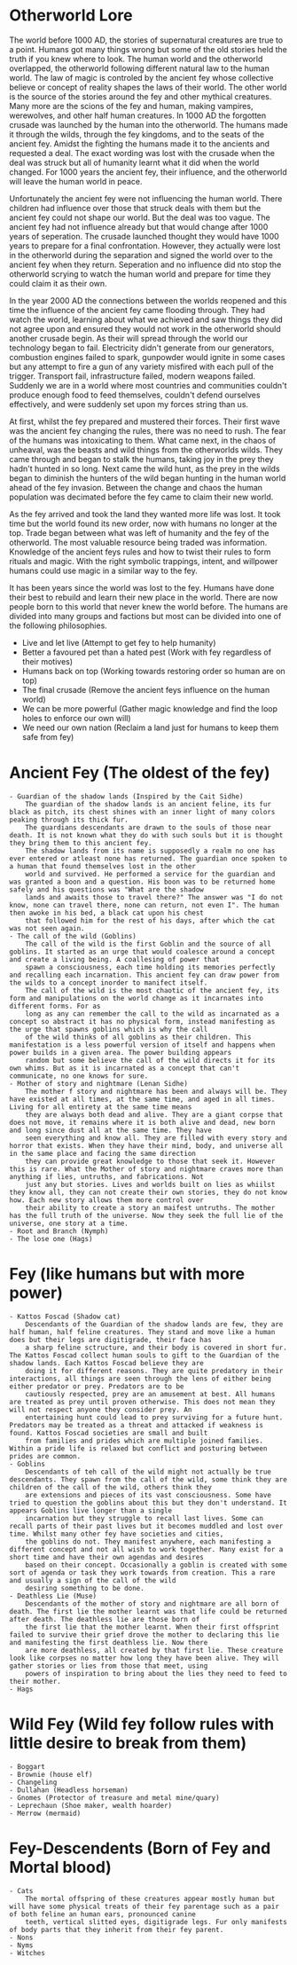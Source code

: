 # Otherworld Lore

The world before 1000 AD, the stories of supernatural creatures are true to a point. Humans got many things wrong but some of the old stories held the truth if you knew where to look.
The human world and the otherworld overlapped, the otherworld following different natural law to the human world. The law of magic is controled by the ancient fey whose collective believe or concept of reality shapes the laws of their world. The other world is the source of the stories around the fey and other mythical creatures. Many more are the scions of the fey and human, making vampires, werewolves, and other half human creatures. In 1000 AD the forgotten crusade was launched by the human into the otherworld. The humans made it through the wilds, through the fey kingdoms, and to the seats of the ancient fey. Amidst the fighting the humans made it to the ancients and requested a deal. The exact wording was lost with the crusade when the deal was struck but all of humanity learnt what it did when the world changed. For 1000 years the ancient fey, their influence, and the otherworld will leave the human world in peace.

Unfortunately the ancient fey were not influencing the human world. There children had influence over those that struck deals with them but the ancient fey could not shape our world. But the deal was too vague. The ancient fey had not influence already but that would change after 1000 years of seperation. The crusade launched thought they would have 1000 years to prepare for a final confrontation. However, they actually were lost in the otherworld during the separation and signed the world over to the ancient fey when they return. Seperation and no influence did nto stop the otherworld scrying to watch the human world and prepare for time they could claim it as their own.

In the year 2000 AD the connections between the worlds reopened and this time the influence of the ancient fey came flooding through. They had watch the world, learning about what we achieved and saw things they did not agree upon and ensured they would not work in the otherworld should another crusade begin. As their will spread through the world our technology began to fail. Electricity didn't generate from our generators, combustion engines failed to spark, gunpowder would ignite in some cases but any attempt to fire a gun of any variety misfired with each pull of the trigger. Transport fail, infrastructure failed, modern weapons failed. Suddenly we are in a world where most countries and communities couldn't produce enough food to feed themselves, couldn't defend ourselves effectively, and were suddenly set upon my forces string than us.

At first, whilst the fey prepared and mustered their forces. Their first wave was the ancient fey changing the rules, there was no need to rush. The fear of the humans was intoxicating to them. What came next, in the chaos of unheaval, was the beasts and wild things from the otherworlds wilds. They came through and began to stalk the humans, taking joy in the prey they hadn't hunted in so long. Next came the wild hunt, as the prey in the wilds began to diminish the hunters of the wild began hunting in the human world ahead of the fey invasion. Between the change and chaos the human population was decimated before the fey came to claim their new world.

As the fey arrived and took the land they wanted more life was lost. It took time but the world found its new order, now with humans no longer at the top. Trade began between what was left of humanity and the fey of the otherworld. The most valuable resource being traded was information. Knowledge of the ancient feys rules and how to twist their rules to form rituals and magic. With the right symbolic trappings, intent, and willpower humans could use magic in a similar way to the fey. 

It has been years since the world was lost to the fey. Humans have done their best to rebuild and learn their new place in the world. There are now people born to this world that never knew the world before. The humans are divided into many groups and factions but most can be divided into one of the following philosophies.

 - Live and let live (Attempt to get fey to help humanity)
 - Better a favoured pet than a hated pest (Work with fey regardless of their motives)
 - Humans back on top (Working towards restoring order so human are on top)
 - The final crusade (Remove the ancient feys influence on the human world)
 - We can be more powerful (Gather magic knowledge and find the loop holes to enforce our own will)
 - We need our own nation (Reclaim a land just for humans to keep them safe from fey)

# Ancient Fey (The oldest of the fey)
	- Guardian of the shadow lands (Inspired by the Cait Sidhe)
		The guardian of the shadow lands is an ancient feline, its fur black as pitch, its chest shines with an inner light of many colors peaking through its thick fur.
		The guardians descendants are drawn to the souls of those near death. It is not known what they do with such souls but it is thought they bring them to this ancient fey.
		The shadow lands from its name is supposedly a realm no one has ever entered or atleast none has returned. The guardian once spoken to a human that found themselves lost in the other
		world and survived. He performed a service for the guardian and was granted a boon and a question. His boon was to be returned home safely and his questions was "What are the shadow
		lands and awaits those to travel there?" The answer was "I do not know, none can travel there, none can return, not even I". The human then awoke in his bed, a black cat upon his chest
		that followed him for the rest of his days, after which the cat was not seen again.
	- The call of the wild (Goblins)
		The call of the wild is the first Goblin and the source of all goblins. It started as an urge that would coalesce around a concept and create a living being. A coallesing of power that 	
		spawn a consciousness, each time holding its memories perfectly and recalling each incarnation. This ancient fey can draw power from the wilds to a concept inorder to manifect itself.
		The call of the wild is the most chaotic of the ancient fey, its form and manipulations on the world change as it incarnates into different forms. For as 
		long as any can remember the call to the wild as incarnated as a concept so abstract it has no physical form, instead manifesting as the urge that spawns goblins which is why the call 
		of the wild thinks of all goblins as their children. This manifestation is a less powerful version of itself and happens when power builds in a given area. The power building appears 		
		random but some believe the call of the wild directs it for its own whims. But as it is incarnated as a concept that can't communicate, no one knows for sure.
	- Mother of story and nightmare (Lenan Sidhe)
		The mother f story and nightmare has been and always will be. They have existed at all times, at the same time, and aged in all times. Living for all entirety at the same time means 		
		they are always both dead and alive. They are a giant corpse that does not move, it remains where it is both alive and dead, new born and long since dust all at the same time. They have 
		seen everything and know all. They are filled with every story and horror that exists. When they have their mind, body, and universe all in the same place and facing the same direction 
		they can provide great knowledge to those that seek it. However this is rare. What the Mother of story and nightmare craves more than anything if lies, untruths, and fabrications. Not 
		just any but stories. Lives and worlds built on lies as whiilst they know all, they can not create their own stories, they do not know how. Each new story allows them more control over 
		their ability to create a story an maifest untruths. The mother has the full truth of the universe. Now they seek the full lie of the universe, one story at a time.
	- Root and Branch (Nymph)
	- The lose one (Hags)

# Fey (like humans but with more power)
	- Kattos Foscad (Shadow cat)
		Descendants of the Guardian of the shadow lands are few, they are half human, half feline creatures. They stand and move like a human does but their legs are digitigrade, their face has
		a sharp feline sctructure, and their body is covered in short fur. The Kattos Foscad collect human souls to gift to the Guardian of the shadow lands. Each Kattos Foscad believe they are
		doing it for different reasons. They are quite predatory in their interactions, all things are seen through the lens of either being either predator or prey. Predators are to be
		cautiously respected, prey are an amusement at best. All humans are treated as prey until proven otherwise. This does not mean they will not respect anyone they consider prey. An 		
		entertaining hunt could lead to prey surviving for a future hunt. Predators may be treated as a threat and attacked if weakness is found. Kattos Foscad societies are small and built
		from families and prides which are multiple joined families. Within a pride life is relaxed but conflict and posturing between prides are common.
	- Goblins
		Descendants of teh call of the wild might not actually be true descendants. They spawn from the call of the wild, some think they are children of the call of the wild, others think they 
		are extensions and pieces of its vast consciousness. Some have tried to question the goblins about this but they don't understand. It appears Goblins live longer than a single 
		incarnation but they struggle to recall last lives. Some can recall parts of their past lives but it becomes muddled and lost over time. Whilst many other fey have societies and cities, 
		the goblins do not. They manifest anywhere, each manifesting a different concept and not all wish to work together. Many exist for a short time and have their own agendas and desires 
		based on their concept. Occasionally a goblin is created with some sort of agenda or task they work towards from creation. This a rare and usually a sign of the call of the wild 
		desiring something to be done.
	- Deathless Lie (Muse)
		Descendants of the mother of story and nightmare are all born of death. The first lie the mother learnt was that life could be returned after death. The deathless lie are those born of 
		the first lie that the mother learnt. When their first offsprint failed to survive their grief drove the mother to declaring this lie and manifesting the first deathless lie. Now there 
		are more deathless, all created by that first lie. These creature look like corpses no matter how long they have been alive. They will gather stories or lies from those that meet, using 
		powers of inspiration to bring about the lies they need to feed to their mother.
	- Hags

# Wild Fey (Wild fey follow rules with little desire to break from them)
	- Boggart
	- Brownie (house elf)
	- Changeling
	- Dullahan (Headless horseman)
	- Gnomes (Protector of treasure and metal mine/quary)
	- Leprechaun (Shoe maker, wealth hoarder)
	- Merrow (mermaid)
	

# Fey-Descendents (Born of Fey and Mortal blood)
	- Cats
		The mortal offspring of these creatures appear mostly human but will have some physical treats of their fey parentage such as a pair of both feline an human ears, pronounced canine 
		teeth, vertical slitted eyes, digitigrade legs. Fur only manifests of body parts that they inherit from their fey parent.
	- Nons
	- Nyms
	- Witches

